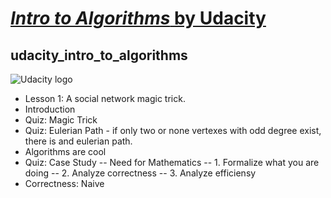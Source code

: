 # [_Intro to Algorithms_ by Udacity](https://classroom.udacity.com/courses/cs215)
## udacity_intro_to_algorithms

![Udacity logo](http://static1.squarespace.com/static/54a21086e4b097c5f1550ed8/557eee11e4b0c3993def002b/5702ac9ab6aa607cbb96e59e/1459793150043/udacity_logo_2.png)

- Lesson 1: A social network magic trick.
- Introduction
- Quiz: Magic Trick
- Quiz: Eulerian Path - if only two or none vertexes with odd degree exist,
    there is and eulerian path.
- Algorithms are cool
- Quiz: Case Study
-- Need for Mathematics
-- 1. Formalize what you are doing
-- 2. Analyze correctness
-- 3. Analyze efficiensy
- Correctness: Naive
